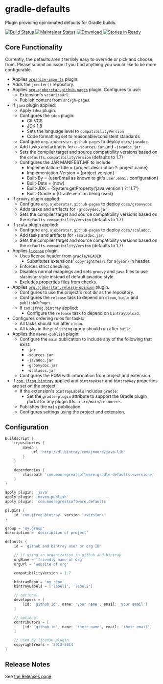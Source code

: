 # gradle-defaults

Plugin providing opinionated defaults for Gradle builds.

[![Build Status](https://travis-ci.org/jdigger/gradle-defaults.png?branch=master)](https://travis-ci.org/jdigger/gradle-defaults)
[![Maintainer Status](http://stillmaintained.com/jdigger/gradle-defaults.png)](http://stillmaintained.com/jdigger/gradle-defaults)
[ ![Download](https://api.bintray.com/packages/jmoore/java-lib/com.mooregreatsoftware%3Agradle-defaults/images/download.svg) ](https://bintray.com/jmoore/java-lib/com.mooregreatsoftware%3Agradle-defaults/_latestVersion)
[![Stories in Ready](https://badge.waffle.io/jdigger/gradle-defaults.png?label=ready&title=Ready)](https://waffle.io/jdigger/gradle-defaults)

## Core Functionality

Currently, the defaults aren't terribly easy to override or pick and choose from. Please submit an issue if you find anything you would like to be more configurable.

- Applies [`organize-imports`](https://github.com/ajoberstar/gradle-imports) plugin.
- Adds the `jcenter()` repository.
- Applies [`org.ajoberstar.github-pages`](https://github.com/ajoberstar/gradle-git) plugin. Configures to use:
    - Extension's `vcsWriteUrl`.
    - Publish content from `src/gh-pages`.
- If `java` plugin applied:
    - Apply `idea` plugin.
    - Configures the `idea` plugin:
        - Git VCS
        - JDK 1.8
        - Sets the language level to `compatibilityVersion`
        - Code formatting set to reasonable/consistent standards
    - Configure `org.ajoberstar.github-pages` to deploy `docs/javadoc`.
    - Add tasks and artifacts for a `-sources.jar` and `-javadoc.jar`.
    - Sets the compiler target and source compatibility versions based on the `defaults.compatibilityVersion` (defaults to 1.7)
    - Configures the JAR MANIFEST.MF to include
        - Implementation-Title = {project.description ?: project.name}
        - Implementation-Version = {project.version}
        - Built-By = {userEmail as known to git's `user.email` configuration}
        - Built-Date = {now}
        - Built-JDK = {System.getProperty('java.version') ?: '1.7'}
        - Built-Gradle = {Gradle version being used}
- If `groovy` plugin applied:
    - Configure `org.ajoberstar.github-pages` to deploy `docs/groovydoc`
    - Adds tasks and artifacts for `-groovydoc.jar`.
    - Sets the compiler target and source compatibility versions based on the `defaults.compatibilityVersion` (defaults to 1.7)
- If `scala` plugin applied:
    - Configure `org.ajoberstar.github-pages` to deploy `docs/scaladoc`.
    - Add tasks and artifacts for `-scaladoc.jar`.
    - Sets the compiler target and source compatibility versions based on the `defaults.compatibilityVersion` (defaults to 1.7)
- Applies [`license`](https://github.com/hierynomus/license-gradle-plugin) plugin.
    - Uses license header from `gradle/HEADER`
        - Substitutes extensions' `copyrightYears` for `${year}` in header.
    - Enforces strict checking.
    - Disables normal mappings and sets `groovy` and `java` files to use slashstar style instead of default javadoc style.
    - Excludes properties files from checks.
- Applies [`org.ajoberstar.release-opinion`](https://github.com/ajoberstar/gradle-git) plugin.
    - Configures to use the project's root dir as the repository.
    - Configures the `release` task to depend on `clean`, `build` and `publishGhPages`.
    - If `com.jfrog.bintray` applied:
        - Configure the `release` task to depend on `bintrayUpload`.
- Configures ordering rules for tasks:
    - All tasks should run after `clean`.
    - All tasks in the `publishing` group should run after `build`.
- Applies the `maven-publish` plugin:
    - Configure the `main` publication to include any of the following that exist:
        - `.jar`
        - `-sources.jar`
        - `-javadoc.jar`
        - `-groovydoc.jar`
        - `-scaladoc.jar`
    - Configures the POM with information from project and extension.
- If [`com.jfrog.bintray`](https://github.com/bintray/gradle-bintray-plugin) applied and `bintrayUser` and `bintrayKey` properties are set on the project:
    - If the extension's `bintrayLabels` includes `gradle`:
        - Set the `gradle-plugin` attribute to support the Gradle plugin portal for any plugin IDs in `src/main/resources`.
    - Publishes the `main` publication.
    - Configures settings using the project and extension.

## Configuration

```groovy
buildscript {
    repositories {
        maven {
            url "http://dl.bintray.com/jmoore/java-lib"
        }
    }

    dependencies {
        classpath 'com.mooregreatsoftware:gradle-defaults:<version>'
    }
}

apply plugin: 'java'
apply plugin: 'maven-publish'
apply plugin: 'com.mooregreatsoftware.defaults'

plugins {
    id 'com.jfrog.bintray' version '<version>'
}

group = 'my.group'
description = 'description of project'

defaults {
    id = 'github and bintray user or org ID'

    // if using an organization in github and bintray
    orgName = 'friendly name of org'
    orgUrl = 'website of org'

    compatibilityVersion = 1.7

    bintrayRepo = 'my repo'
    bintrayLabels = ['label1', 'label2']

    // optional
    developers = [
        [id: 'github id', name: 'your name', email: 'your email']
    ]

    // optional
    contributors = [
        [id: 'github id', name: 'their name', email: 'their email']
    ]

    // used by license plugin
    copyrightYears = '2013-2014'
}
```

## Release Notes

See [the Releases page](../../releases)

